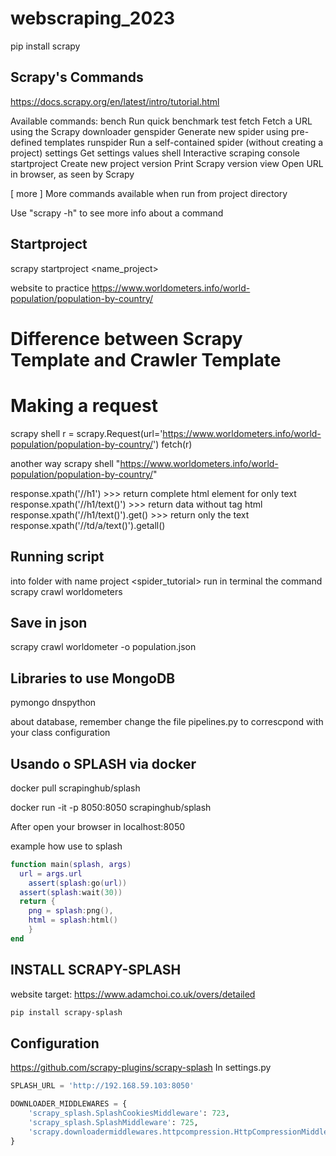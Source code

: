 # webscraping_2023

pip install scrapy


## Scrapy's Commands
https://docs.scrapy.org/en/latest/intro/tutorial.html

Available commands:
  bench         Run quick benchmark test
  fetch         Fetch a URL using the Scrapy downloader
  genspider     Generate new spider using pre-defined templates
  runspider     Run a self-contained spider (without creating a project)
  settings      Get settings values
  shell         Interactive scraping console
  startproject  Create new project
  version       Print Scrapy version
  view          Open URL in browser, as seen by Scrapy

  [ more ]      More commands available when run from project directory

Use "scrapy <command> -h" to see more info about a command

## Startproject

scrapy startproject <name_project>

website to practice
https://www.worldometers.info/world-population/population-by-country/

# Difference between Scrapy Template and Crawler Template

# Making a request
scrapy shell
r = scrapy.Request(url='https://www.worldometers.info/world-population/population-by-country/')
fetch(r)

another way
scrapy shell "https://www.worldometers.info/world-population/population-by-country/"

response.xpath('//h1') >>> return complete html element
for only text
response.xpath('//h1/text()') >>> return data without tag html
response.xpath('//h1/text()').get() >>> return only the text
response.xpath('//td/a/text()').getall()

## Running script
into folder with name project <spider_tutorial> run in terminal the command
scrapy crawl worldometers

## Save in json
scrapy crawl worldometer -o population.json

## Libraries to use MongoDB
pymongo dnspython

about database, remember change the file pipelines.py to correscpond with your class configuration

## Usando o SPLASH via docker

docker pull scrapinghub/splash

docker run -it -p 8050:8050 scrapinghub/splash

After open your browser in localhost:8050

example how use to splash

```lua
function main(splash, args)
  url = args.url
	assert(splash:go(url))
  assert(splash:wait(30))
  return {
    png = splash:png(),
    html = splash:html()
    }
end
```

## INSTALL SCRAPY-SPLASH

website target: https://www.adamchoi.co.uk/overs/detailed
```bash
pip install scrapy-splash
```

## Configuration
https://github.com/scrapy-plugins/scrapy-splash
In settings.py
```python
SPLASH_URL = 'http://192.168.59.103:8050'
```

```python
DOWNLOADER_MIDDLEWARES = {
    'scrapy_splash.SplashCookiesMiddleware': 723,
    'scrapy_splash.SplashMiddleware': 725,
    'scrapy.downloadermiddlewares.httpcompression.HttpCompressionMiddleware': 810,
}
```